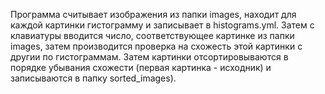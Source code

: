 Программа считывает изображения из папки images, находит для каждой картинки гистограмму и записывает в histograms.yml. Затем с клавиатуры вводится число, соответствующее картинке из папки images, затем производится проверка на схожесть этой картинки с другии по гистограммам. Затем картинки отсортировываются в порядке убывания схожести (первая картинка - исходник) и записываются в папку sorted_images).
